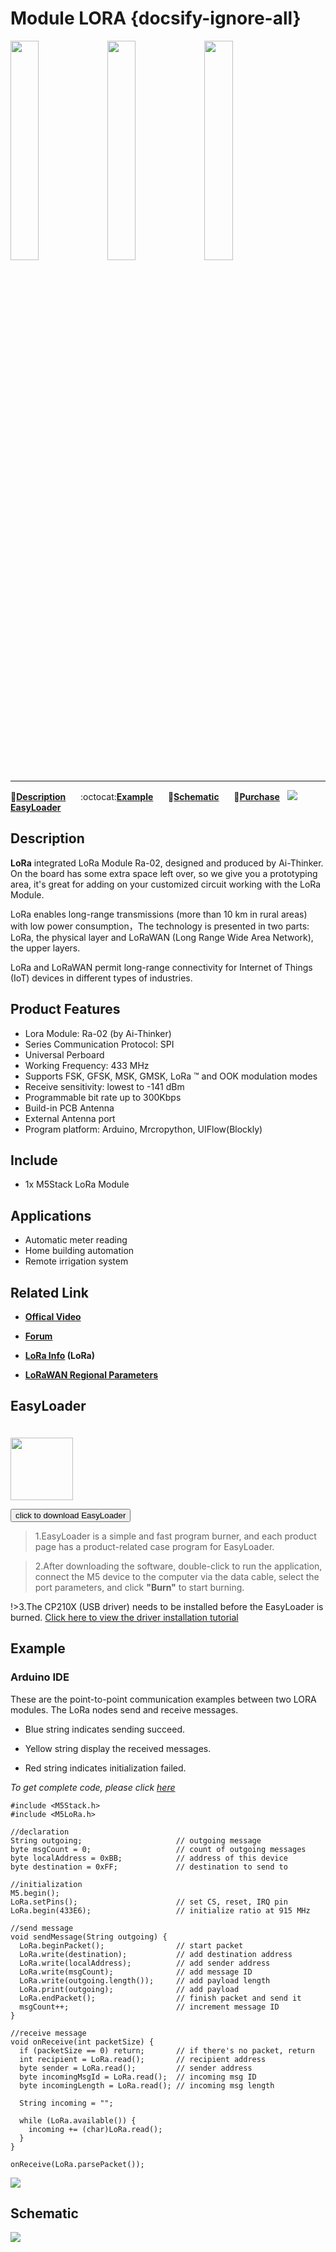 # Module LORA {docsify-ignore-all}

<img src="assets/img/product_pics/module/module_lora_01.png" width="30%" height="30%"> <img src="assets/img/product_pics/module/module_lora_02.png" width="30%" height="30%"> <img src="assets/img/product_pics/module/module_lora_03.png" width="30%" height="30%">

***

:memo:**[Description](#Description)**&nbsp;&nbsp;&nbsp;&nbsp;&nbsp;&nbsp;:octocat:**[Example](#Example)**&nbsp;&nbsp;&nbsp;&nbsp;&nbsp;&nbsp;:electric_plug:**[Schematic](#Schematic)**&nbsp;&nbsp;&nbsp;&nbsp;&nbsp;&nbsp;🛒**[Purchase](https://www.aliexpress.com/store/product/M5Stack-Official-Stock-Offer-LoRa-Module-for-ESP32-DIY-Development-Kit-Wireless-433MHz-Built-in-Antenna/3226069_32839736315.html?spm=2114.12010615.8148356.22.25e96be7xE1y22.html)**&nbsp;&nbsp;&nbsp;<img src="https://m5stack.oss-cn-shenzhen.aliyuncs.com/image/EasyLoader_logo-min.jpg">**[EasyLoader](#EasyLoader)**

## Description

**LoRa** integrated LoRa Module Ra-02, designed and produced by Ai-Thinker. On the board has some extra space left over, so we give you a prototyping area, it's great for adding on your customized circuit working with the LoRa Module.

LoRa enables long-range transmissions (more than 10 km in rural areas) with low power consumption，The technology is presented in two parts: LoRa, the physical layer and LoRaWAN (Long Range Wide Area Network), the upper layers.

LoRa and LoRaWAN permit long-range connectivity for Internet of Things (IoT) devices in different types of industries.

## Product Features

-  Lora Module:  Ra-02 (by Ai-Thinker)
-  Series Communication Protocol: SPI
-  Universal Perboard
-  Working Frequency: 433 MHz
-  Supports FSK, GFSK, MSK, GMSK, LoRa ™ and OOK modulation modes
-  Receive sensitivity: lowest to -141 dBm
-  Programmable bit rate up to 300Kbps
-  Build-in PCB Antenna
-  External Antenna port
-  Program platform: Arduino, Mrcropython, UIFlow(Blockly)

## Include

-  1x M5Stack LoRa Module

## Applications

-  Automatic meter reading
-  Home building automation
-  Remote irrigation system

## Related Link

- **[Offical Video](https://www.youtube.com/channel/UCozgFVglWYQXbvTmGyS739w)**

- **[Forum](http://forum.m5stack.com/)**

- **[LoRa Info](http://wiki.ai-thinker.com/lora) (LoRa)**

- **[LoRaWAN Regional Parameters](https://lora-alliance.org/sites/default/files/2018-04/lorawantm_regional_parameters_v1.1rb_-_final.pdf)**

<!-- ?> If your board LCD can't display or has some other problem, we suggest you to add the two statements code followed by ``m5.begin();`` as shown below. Because GPIO5 who has connected NSS pin of LoRa module need be pull-up at the moment your board(or system) power on to prevent system's LCD can't display.
```arduino
    pinMode(5,OUTPUT);
    digitalWrite(5,HIGH);
    m5.begin();
``` -->

## EasyLoader

<img src="https://m5stack.oss-cn-shenzhen.aliyuncs.com/image/EasyLoader_logo.png" width="100px" style="margin-top:20px">

<a href="https://m5stack.oss-cn-shenzhen.aliyuncs.com/EasyLoader/Module/EasyLoader_LORA_Duplex.exe"><button type="button" class="btn btn-primary">click to download EasyLoader</button></a>

>1.EasyLoader is a simple and fast program burner, and each product page has a product-related case program for EasyLoader.

>2.After downloading the software, double-click to run the application, connect the M5 device to the computer via the data cable, select the port parameters, and click **"Burn"** to start burning.

!>3.The CP210X (USB driver) needs to be installed before the EasyLoader is burned. [Click here to view the driver installation tutorial](en/related_documents/establish_serial_connection)

## Example

### Arduino IDE

These are the point-to-point communication examples between two LORA modules. The LoRa nodes send and receive messages.

* Blue string indicates sending succeed.

* Yellow string display the received messages.

* Red string indicates initialization failed.

*To get complete code, please click [here](https://github.com/m5stack/M5-ProductExampleCodes/tree/master/Module/LORA/Arduino)*

```arduino
#include <M5Stack.h>
#include <M5LoRa.h>

//declaration
String outgoing;                     // outgoing message
byte msgCount = 0;                   // count of outgoing messages
byte localAddress = 0xBB;            // address of this device
byte destination = 0xFF;             // destination to send to

//initialization
M5.begin();
LoRa.setPins();                      // set CS, reset, IRQ pin
LoRa.begin(433E6);                   // initialize ratio at 915 MHz

//send message
void sendMessage(String outgoing) {
  LoRa.beginPacket();                // start packet
  LoRa.write(destination);           // add destination address
  LoRa.write(localAddress);          // add sender address
  LoRa.write(msgCount);              // add message ID
  LoRa.write(outgoing.length());     // add payload length
  LoRa.print(outgoing);              // add payload
  LoRa.endPacket();                  // finish packet and send it
  msgCount++;                        // increment message ID
}

//receive message
void onReceive(int packetSize) {
  if (packetSize == 0) return;       // if there's no packet, return
  int recipient = LoRa.read();       // recipient address
  byte sender = LoRa.read();         // sender address
  byte incomingMsgId = LoRa.read();  // incoming msg ID
  byte incomingLength = LoRa.read(); // incoming msg length

  String incoming = "";

  while (LoRa.available()) {
    incoming += (char)LoRa.read();
  }
}

onReceive(LoRa.parsePacket());
```

<img src="assets/img/product_pics/module/module_example/LORA/example_module_lora_02.png">

## Schematic

<img src="assets/img/product_pics/module/lora_sch.png">